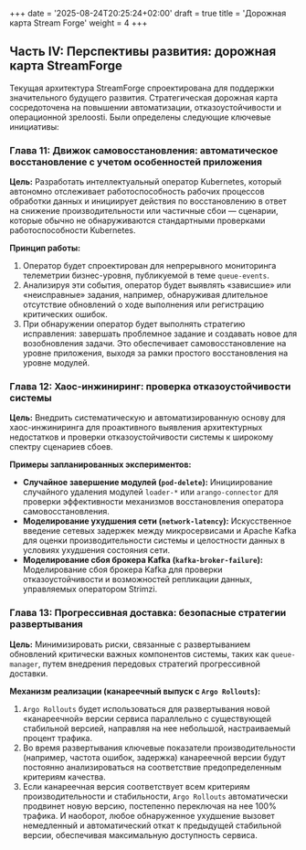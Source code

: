 +++
date = '2025-08-24T20:25:24+02:00'
draft = true
title = 'Дорожная карта Stream Forge'
weight = 4
+++

## Часть IV: Перспективы развития: дорожная карта StreamForge

Текущая архитектура StreamForge спроектирована для поддержки значительного будущего развития. Стратегическая дорожная карта сосредоточена на повышении автоматизации, отказоустойчивости и операционной зрелоosti. Были определены следующие ключевые инициативы:

### Глава 11: Движок самовосстановления: автоматическое восстановление с учетом особенностей приложения

**Цель:** Разработать интеллектуальный оператор Kubernetes, который автономно отслеживает работоспособность рабочих процессов обработки данных и инициирует действия по восстановлению в ответ на снижение производительности или частичные сбои — сценарии, которые обычно не обнаруживаются стандартными проверками работоспособности Kubernetes.

**Принцип работы:**
1.  Оператор будет спроектирован для непрерывного мониторинга телеметрии бизнес-уровня, публикуемой в теме `queue-events`.
2.  Анализируя эти события, оператор будет выявлять «зависшие» или «неисправные» задания, например, обнаруживая длительное отсутствие обновлений о ходе выполнения или регистрацию критических ошибок.
3.  При обнаружении оператор будет выполнять стратегию исправления: завершать проблемное задание и создавать новое для возобновления задачи. Это обеспечивает самовосстановление на уровне приложения, выходя за рамки простого восстановления на уровне модулей.

### Глава 12: Хаос-инжиниринг: проверка отказоустойчивости системы

**Цель:** Внедрить систематическую и автоматизированную основу для хаос-инжиниринга для проактивного выявления архитектурных недостатков и проверки отказоустойчивости системы к широкому спектру сценариев сбоев.

**Примеры запланированных экспериментов:**
*   **Случайное завершение модулей (`pod-delete`):** Инициирование случайного удаления модулей `loader-*` или `arango-connector` для проверки эффективности механизмов восстановления оператора самовосстановления.
*   **Моделирование ухудшения сети (`network-latency`):** Искусственное введение сетевых задержек между микросервисами и Apache Kafka для оценки производительности системы и целостности данных в условиях ухудшения состояния сети.
*   **Моделирование сбоя брокера Kafka (`kafka-broker-failure`):** Моделирование сбоя брокера Kafka для проверки отказоустойчивости и возможностей репликации данных, управляемых оператором Strimzi.

### Глава 13: Прогрессивная доставка: безопасные стратегии развертывания

**Цель:** Минимизировать риски, связанные с развертыванием обновлений критически важных компонентов системы, таких как `queue-manager`, путем внедрения передовых стратегий прогрессивной доставки.

**Механизм реализации (канареечный выпуск с `Argo Rollouts`):**
1.  `Argo Rollouts` будет использоваться для развертывания новой «канареечной» версии сервиса параллельно с существующей стабильной версией, направляя на нее небольшой, настраиваемый процент трафика.
2.  Во время развертывания ключевые показатели производительности (например, частота ошибок, задержка) канареечной версии будут постоянно анализироваться на соответствие предопределенным критериям качества.
3.  Если канареечная версия соответствует всем критериям производительности и стабильности, `Argo Rollouts` автоматически продвинет новую версию, постепенно переключая на нее 100% трафика. И наоборот, любое обнаруженное ухудшение вызовет немедленный и автоматический откат к предыдущей стабильной версии, обеспечивая максимальную доступность сервиса.